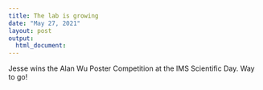 ```yaml
---
title: The lab is growing
date: "May 27, 2021"
layout: post
output:
  html_document:
---
```


Jesse wins the Alan Wu Poster Competition at the IMS Scientific Day. Way to go!
